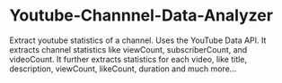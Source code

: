 # Youtube-Channnel-Data-Analyzer
Extract youtube statistics of a channel. Uses the YouTube Data API. It extracts channel statistics like viewCount, subscriberCount, and videoCount. It further extracts statistics for each video, like title, description, viewCount, likeCount, duration and much more...
